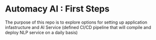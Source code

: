 # Automacy AI : First Steps
The purpose of this repo is to explore options for setting up application infastructure and AI Service (defined CI/CD pipeline that will compile and deploy NLP service on a daily basis)